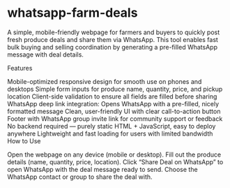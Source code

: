 # whatsapp-farm-deals
A simple, mobile-friendly webpage for farmers and buyers to quickly post fresh produce deals and share them via WhatsApp. This tool enables fast bulk buying and selling coordination by generating a pre-filled WhatsApp message with deal details.

Features

Mobile-optimized responsive design for smooth use on phones and desktops
Simple form inputs for produce name, quantity, price, and pickup location
Client-side validation to ensure all fields are filled before sharing
WhatsApp deep link integration: Opens WhatsApp with a pre-filled, nicely formatted message
Clean, user-friendly UI with clear call-to-action button
Footer with WhatsApp group invite link for community support or feedback
No backend required — purely static HTML + JavaScript, easy to deploy anywhere
Lightweight and fast loading for users with limited bandwidth
How to Use

Open the webpage on any device (mobile or desktop).
Fill out the produce details (name, quantity, price, location).
Click “Share Deal on WhatsApp” to open WhatsApp with the deal message ready to send.
Choose the WhatsApp contact or group to share the deal with.
